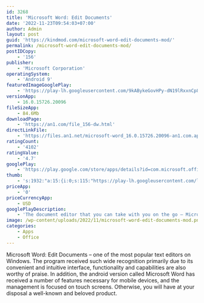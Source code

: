 ```yaml
---
id: 3268
title: 'Microsoft Word: Edit Documents'
date: '2022-11-23T09:54:03+07:00'
author: Admin
layout: post
guid: 'https://kindmod.com/microsoft-word-edit-documents-mod/'
permalink: /microsoft-word-edit-documents-mod/
postIDCopy:
    - '156'
publisher:
    - 'Microsoft Corporation'
operatingSystem:
    - 'Android 9'
featuredImageGooglePlay:
    - 'https://play-lh.googleusercontent.com/9kABykeGovHPy-dN19lRxxnCp8IZK3Pkl8qLFNxrEe-hhKVZeiyhTBEIRUt6t-vhxQ'
versionApp:
    - 16.0.15726.20096
fileSizeApp:
    - 84.6Mb
downloadPage:
    - 'https://an1.com/file_156-dw.html'
directLinkFile:
    - 'https://files.an1.net/microsoft-word_16.0.15726.20096-an1.com.apk'
ratingCount:
    - '4102'
ratingValue:
    - '4.7'
googlePlay:
    - 'https://play.google.com/store/apps/details?id=com.microsoft.office.word'
thumb:
    - 's:1932:"a:15:{i:0;s:115:"https://play-lh.googleusercontent.com/lkH9dnqBpZGPRVls47AR3f5ccJVXwbLFGWRrbysZQ56QfvimA5Y3LABzWyfgoYl13ks=w526-h296";i:1;s:116:"https://play-lh.googleusercontent.com/ndWpMfZlZJJjHGmlMdk1gV8UyIQsip2-iKA2_oOK_-JUc0HiTb8Seps1IYcvX6CaqNck=w526-h296";i:2;s:115:"https://play-lh.googleusercontent.com/NZkCPVEXGJ7UlCmBDelerKNnvSpg7ED5AXla_4pHaj8U3HKSTS2ASc4jmfupyqtuGAA=w526-h296";i:3;s:115:"https://play-lh.googleusercontent.com/b5HM_nHyMultaiSNqdcTtwiFe0kimMnmY8SGPgHHVTiQpQv0mOVG4hbyljccgttDfQU=w526-h296";i:4;s:114:"https://play-lh.googleusercontent.com/97xvBCik-JFMsBp4dV-LieKz8DV4etrCnLst9UWfysQSD4NWDcxN_BCQs1Lr2OLTWg=w526-h296";i:5;s:115:"https://play-lh.googleusercontent.com/l9jS5Ut45PTFbE1enPuis5I_iCP28HLXPn_sfWEZXIEhbpnFjKl0E1IgEOcOJJLakg8=w526-h296";i:6;s:116:"https://play-lh.googleusercontent.com/-MhRzUdTJPOlEgb19Jq9eYSwEdLJxZ2EpL8TZdJBPYr_lS3TB_7W-U3PpJoXExmqwRtY=w526-h296";i:7;s:115:"https://play-lh.googleusercontent.com/LPgCXHfv7kghpT6SZ6LntYx7EcMr59IHMon44x5uqRaBHvBVxs-fZ_pZWoNMXMJSzdM=w526-h296";i:8;s:115:"https://play-lh.googleusercontent.com/D8opsSlupF_Zv_kBUUPKR0nJaioUZUiBbSMMmWMHpcQggVvMoeNkTIIQIaIR2IIyUj0=w526-h296";i:9;s:114:"https://play-lh.googleusercontent.com/7aXGYMNi0qemyQrf7zw6vQLtlBNe9kRH7tLeYhn3EelLq-7Qn0-2UgdNbmhyQbh8yw=w526-h296";i:10;s:115:"https://play-lh.googleusercontent.com/cwQgC8iEIHJSsMVTvjcb9jAvz7xobhXLj9pHTCocVaLPaxQCQaw0_oe5qlDEKOymc8o=w526-h296";i:11;s:115:"https://play-lh.googleusercontent.com/bA0JwkFoYASvrIhJC_9Vk9hmxiveh5662E-nWtYe-BhEQGoO34RL--X3rxxZpjzu_8M=w526-h296";i:12;s:116:"https://play-lh.googleusercontent.com/obXWc-P5Hrz5e4gsCnDFENx1vUSIe8fPOfr51f_nyGpf4MJWdYdw804y58IR2L_ozBu1=w526-h296";i:13;s:115:"https://play-lh.googleusercontent.com/1yoWvi08FRyYAEGRvR32ORwVv3VwU7H4XgFQV1HtPRfu-G9oANL08frIwH_kcVSj2Rc=w526-h296";i:14;s:114:"https://play-lh.googleusercontent.com/S32ZP9lvYzzZ58REZk6XrKeea5nZBykG43g1RWgrOB7WAUVm9I7JdLc5RZ9NXgLqlA=w526-h296";}";'
priceApp:
    - '0'
priceCurrencyApp:
    - USD
googlePlayDescription:
    - 'The document editor that you can take with you on the go – Microsoft Word.'
image: /wp-content/uploads/2022/11/microsoft-word-edit-documents-mod.png
categories:
    - Apps
    - Office
---
```


Microsoft Word: Edit Documents – one of the most popular text editors on Windows. The program received such wide recognition primarily due to its convenient and intuitive interface, functionality and capabilities are also worthy of praise. In addition, the android version called Microsoft Word has received a number of features necessary for mobile devices, and the management is focused on touch screens. Otherwise, you will have at your disposal a well-known and beloved product.
